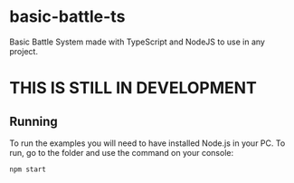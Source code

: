 # basic-battle-ts
Basic Battle System made with TypeScript and NodeJS to use in any project.

# THIS IS STILL IN DEVELOPMENT

## Running
To run the examples you will need to have installed Node.js in your PC.
To run, go to the folder and use the command on your console:
```sh
npm start
```
